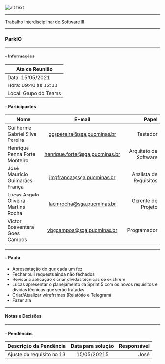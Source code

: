 ![alt text](https://i.imgur.com/4B1IxdA.png "Logo Puc")

***

Trabalho Interdisciplinar de Software III

------
### ParkIO

___


####  - Informações
| Ata de Reunião          |
| -------------           |
| Data: 15/05/2021        |
| Hora: 09:40 às 12:30    |
| Local: Grupo do Teams   |

#### - Participantes
| Nome                                 | E-mail                          | Papel                     |
| -------------                        | :-------------:                 | -----:                    |
| Guilherme Gabriel Silva Pereira      | ggspereira@sga.pucminas.br      | Testador                  |
| Henrique Penna Forte Monteiro        | henrique.forte@sga.pucminas.br  | Arquiteto de Software     |
| José Maurício Guimarães França       | jmgfranca@sga.pucminas.br       | Analista de Requisitos    |
| Lucas Angelo Oliveira Martins Rocha  | laomrocha@sga.pucminas.br       | Gerente de Projeto        |
| Victor Boaventura Goes Campos        | vbgcampos@sga.pucminas.br       | Programador               |

___

#### - Pauta

- Apresentação do que cada um fez
- Fechar pull requests ainda não fechados
- Revisar a aplicação e criar dívidas técnicas se existirem
- Lucas apresentar o planejamento da Sprint 5 com os novos requisitos e dívidas técnicas que serão tratadas
- Criar/Atualizar wireframes (Relatório e Telegram)
- Fazer ata
___

#### Notas e Decisões



___

#### - Pendências

| Descrição da Pendência                                    | Data para solução               | Responsável          |
| -------------                                             | :-------------:                 | -----:               |
| Ajuste do requisito no 13                                 | 15/05/20215                     | José                 |